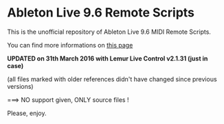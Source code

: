 Ableton Live 9.6 Remote Scripts
=============================

This is the unofficial repository of Ableton Live 9.6 MIDI Remote Scripts.

You can find more informations on 
[this page](http://julienbayle.net/ableton-live-9-midi-remote-scripts "this page")


**UPDATED on 31th March 2016 with Lemur Live Control v2.1.31 (just in case)**

(all files marked with older references didn't have changed since previous versions)


===> NO support given, ONLY source files !

Please, enjoy.

